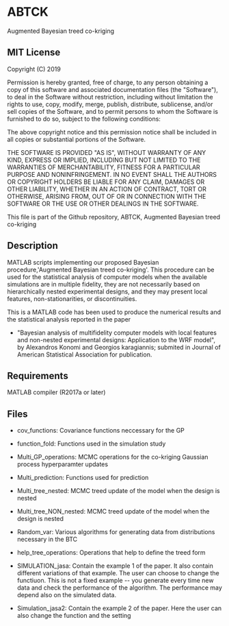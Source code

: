 # ABTCK

Augmented Bayesian treed co-kriging


## MIT License

Copyright (C) 2019 

Permission is hereby granted, free of charge, to any person obtaining a copy
of this software and associated documentation files (the "Software"), to deal
in the Software without restriction, including without limitation the rights
to use, copy, modify, merge, publish, distribute, sublicense, and/or sell
copies of the Software, and to permit persons to whom the Software is
furnished to do so, subject to the following conditions:

The above copyright notice and this permission notice shall be included in all
copies or substantial portions of the Software.

THE SOFTWARE IS PROVIDED "AS IS", WITHOUT WARRANTY OF ANY KIND, EXPRESS OR
IMPLIED, INCLUDING BUT NOT LIMITED TO THE WARRANTIES OF MERCHANTABILITY,
FITNESS FOR A PARTICULAR PURPOSE AND NONINFRINGEMENT. IN NO EVENT SHALL THE
AUTHORS OR COPYRIGHT HOLDERS BE LIABLE FOR ANY CLAIM, DAMAGES OR OTHER
LIABILITY, WHETHER IN AN ACTION OF CONTRACT, TORT OR OTHERWISE, ARISING FROM,
OUT OF OR IN CONNECTION WITH THE SOFTWARE OR THE USE OR OTHER DEALINGS IN THE
SOFTWARE.

This file is part of the Github repository, ABTCK, Augmented Bayesian treed co-kriging

## Description 

MATLAB scripts implementing our proposed Bayesian procedure,'Augmented Bayesian treed co-kriging'. This procedure can be used for the statistical analysis of computer models when the available simulations are in multiple fidelity, they are not necessarily based on hierarchically nested experimental designs, and they may present local features, non-stationarities, or discontinuities.

This is a MATLAB code has been used to produce the numerical results and the statistical analysis reported in the paper  

* "Bayesian analysis of multifidelity computer models with local features and non-nested experimental designs: Application to the WRF model", by Alexandros Konomi and Georgios karagiannis; submited  in Journal of American Statistical Association for publication. 

## Requirements 

MATLAB compiler (R2017a or later)

## Files 

* cov_functions: Covariance functions neccessary for the GP 

* function_fold: Functions used in the simulation study

* Multi_GP_operations: MCMC operations for the co-kriging Gaussian process hyperparamter updates

* Multi_prediction: Functions used for prediction

* Multi_tree_nested: MCMC treed update of the model when the design is nested

* Multi_tree_NON_nested: MCMC treed update of the model when the design is nested

* Random_var: Various algorithms for generating data from distributions necessary in the BTC

* help_tree_operations: Operations that help to define the treed form

* SIMULATION_jasa: Contain the example 1 of the paper. It also contain different variations of that example. The user can choose to change the functiuon. 
This is not a fixed example -- you generate every time new data and check the performance of the algorithm. The performance may depend also on the simulated data. 

* Simulation_jasa2: Contain the example 2 of the paper. Here the user can also change the function and the setting

